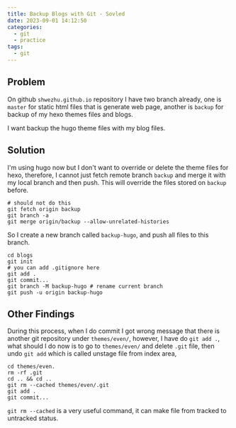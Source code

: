 ```yaml
---
title: Backup Blogs with Git - Sovled
date: 2023-09-01 14:12:50
categories:
  - git
  - practice
tags:
  - git
---
```


## Problem

On github `shwezhu.github.io` repository I have two branch already, one is `master` for static html files that is generate web page, another is `backup` for backup of my hexo themes files and blogs. 

I want backup the hugo theme files with my blog files. 

## Solution

I'm using hugo now but I don't want to override or delete the theme files for hexo, therefore, I cannot just fetch remote branch `backup` and merge it with my local branch and then push. This will override the files stored on `backup` before. 

```shell
# should not do this
git fetch origin backup
git branch -a
git merge origin/backup --allow-unrelated-histories
```

So I create a new branch called `backup-hugo`, and push all files to this branch. 

```shell
cd blogs
git init
# you can add .gitignore here
git add .
git commit...
git branch -M backup-hugo # rename current branch
git push -u origin backup-hugo
```

## Other Findings

During this process, when I do commit I got wrong message that there is another git repository under `themes/even/`, however, I have do `git add .`, what should I do now is to go to `themes/even/` and delete `.git` file, then undo `git add` which is called unstage file from index area, 

```shell 
cd themes/even.
rm -rf .git
cd .. && cd ..
git rm --cached themes/even/.git
git add .
git commit...
```

`git rm --cached` is a very useful command, it can make file from tracked to untracked status. 